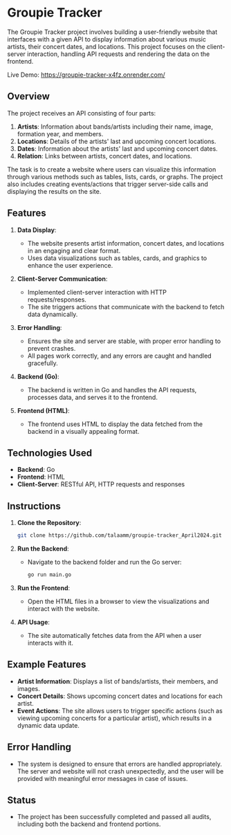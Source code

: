# Groupie Tracker

The Groupie Tracker project involves building a user-friendly website that interfaces with a given API to display information about various music artists, their concert dates, and locations. This project focuses on the client-server interaction, handling API requests and rendering the data on the frontend.

Live Demo: https://groupie-tracker-x4fz.onrender.com/

## Overview

The project receives an API consisting of four parts:
1. **Artists**: Information about bands/artists including their name, image, formation year, and members.
2. **Locations**: Details of the artists' last and upcoming concert locations.
3. **Dates**: Information about the artists' last and upcoming concert dates.
4. **Relation**: Links between artists, concert dates, and locations.

The task is to create a website where users can visualize this information through various methods such as tables, lists, cards, or graphs. The project also includes creating events/actions that trigger server-side calls and displaying the results on the site.

## Features

1. **Data Display**:
   - The website presents artist information, concert dates, and locations in an engaging and clear format.
   - Uses data visualizations such as tables, cards, and graphics to enhance the user experience.

2. **Client-Server Communication**:
   - Implemented client-server interaction with HTTP requests/responses. 
   - The site triggers actions that communicate with the backend to fetch data dynamically.

3. **Error Handling**:
   - Ensures the site and server are stable, with proper error handling to prevent crashes.
   - All pages work correctly, and any errors are caught and handled gracefully.

4. **Backend (Go)**:
   - The backend is written in Go and handles the API requests, processes data, and serves it to the frontend.

5. **Frontend (HTML)**:
   - The frontend uses HTML to display the data fetched from the backend in a visually appealing format.

## Technologies Used
- **Backend**: Go
- **Frontend**: HTML
- **Client-Server**: RESTful API, HTTP requests and responses

## Instructions

1. **Clone the Repository**:
   ```bash
   git clone https://github.com/talaamm/groupie-tracker_April2024.git
   ```

2. **Run the Backend**:
   - Navigate to the backend folder and run the Go server:
     ```bash
     go run main.go
     ```

3. **Run the Frontend**:
   - Open the HTML files in a browser to view the visualizations and interact with the website.

4. **API Usage**:
   - The site automatically fetches data from the API when a user interacts with it.

## Example Features

- **Artist Information**: Displays a list of bands/artists, their members, and images.
- **Concert Details**: Shows upcoming concert dates and locations for each artist.
- **Event Actions**: The site allows users to trigger specific actions (such as viewing upcoming concerts for a particular artist), which results in a dynamic data update.

## Error Handling

- The system is designed to ensure that errors are handled appropriately. The server and website will not crash unexpectedly, and the user will be provided with meaningful error messages in case of issues.

## Status
- The project has been successfully completed and passed all audits, including both the backend and frontend portions.
